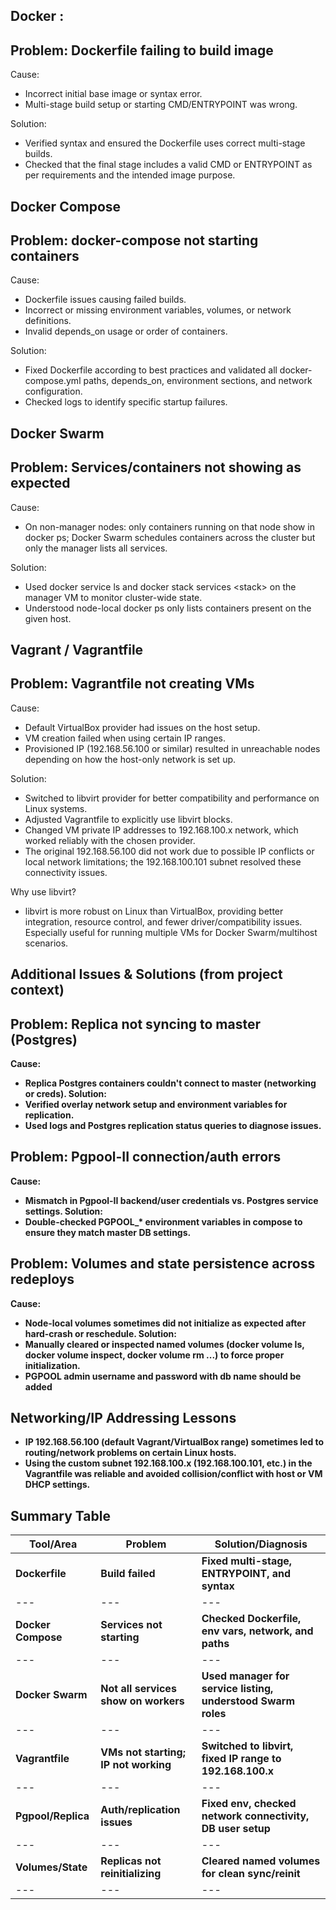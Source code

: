 ## **Docker :**

## **Problem: Dockerfile failing to build image**

Cause:

- Incorrect initial base image or syntax error.
- Multi-stage build setup or starting CMD/ENTRYPOINT was wrong.

Solution:

- Verified syntax and ensured the Dockerfile uses correct multi-stage builds.
- Checked that the final stage includes a valid CMD or ENTRYPOINT as per requirements and the intended image purpose.

## **Docker Compose**

## **Problem: docker-compose not starting containers**

Cause:

- Dockerfile issues causing failed builds.
- Incorrect or missing environment variables, volumes, or network definitions.
- Invalid depends_on usage or order of containers.

Solution:

- Fixed Dockerfile according to best practices and validated all docker-compose.yml paths, depends_on, environment sections, and network configuration.
- Checked logs to identify specific startup failures.

## **Docker Swarm**

## **Problem: Services/containers not showing as expected**

Cause:

- On non-manager nodes: only containers running on that node show in docker ps; Docker Swarm schedules containers across the cluster but only the manager lists all services.

Solution:

- Used docker service ls and docker stack services &lt;stack&gt; on the manager VM to monitor cluster-wide state.
- Understood node-local docker ps only lists containers present on the given host.

## **Vagrant / Vagrantfile**

## **Problem: Vagrantfile not creating VMs**

Cause:

- Default VirtualBox provider had issues on the host setup.
- VM creation failed when using certain IP ranges.
- Provisioned IP (192.168.56.100 or similar) resulted in unreachable nodes depending on how the host-only network is set up.

Solution:

- Switched to libvirt provider for better compatibility and performance on Linux systems.
- Adjusted Vagrantfile to explicitly use libvirt blocks.
- Changed VM private IP addresses to 192.168.100.x network, which worked reliably with the chosen provider.
- The original 192.168.56.100 did not work due to possible IP conflicts or local network limitations; the 192.168.100.101 subnet resolved these connectivity issues.

Why use libvirt?

- libvirt is more robust on Linux than VirtualBox, providing better integration, resource control, and fewer driver/compatibility issues. Especially useful for running multiple VMs for Docker Swarm/multihost scenarios.

## **Additional Issues & Solutions (from project context)**

## **Problem: Replica not syncing to master (Postgres)**

**Cause:**

- **Replica Postgres containers couldn't connect to master (networking or creds).
    Solution:**
- **Verified overlay network setup and environment variables for replication.**
- **Used logs and Postgres replication status queries to diagnose issues.**

## **Problem: Pgpool-II connection/auth errors**

**Cause:**

- **Mismatch in Pgpool-II backend/user credentials vs. Postgres service settings.
    Solution:**
- **Double-checked PGPOOL_\* environment variables in compose to ensure they match master DB settings.**

## **Problem: Volumes and state persistence across redeploys**

**Cause:**

- **Node-local volumes sometimes did not initialize as expected after hard-crash or reschedule.
    Solution:**
- **Manually cleared or inspected named volumes (docker volume ls, docker volume inspect, docker volume rm ...) to force proper initialization.**
- **PGPOOL admin username and password with db name should be added**

## **Networking/IP Addressing Lessons**

- **IP 192.168.56.100 (default Vagrant/VirtualBox range) sometimes led to routing/network problems on certain Linux hosts.**
- **Using the custom subnet 192.168.100.x (192.168.100.101, etc.) in the Vagrantfile was reliable and avoided collision/conflict with host or VM DHCP settings.**

## **Summary Table**

| **Tool/Area** | **Problem** | **Solution/Diagnosis** |
| --- | --- | --- |
| **Dockerfile** | **Build failed** | **Fixed multi-stage, ENTRYPOINT, and syntax** |
| --- | --- | --- |
| **Docker Compose** | **Services not starting** | **Checked Dockerfile, env vars, network, and paths** |
| --- | --- | --- |
| **Docker Swarm** | **Not all services show on workers** | **Used manager for service listing, understood Swarm roles** |
| --- | --- | --- |
| **Vagrantfile** | **VMs not starting; IP not working** | **Switched to libvirt, fixed IP range to 192.168.100.x** |
| --- | --- | --- |
| **Pgpool/Replica** | **Auth/replication issues** | **Fixed env, checked network connectivity, DB user setup** |
| --- | --- | --- |
| **Volumes/State** | **Replicas not reinitializing** | **Cleared named volumes for clean sync/reinit** |
| --- | --- | --- |
